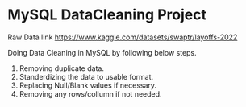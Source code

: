 # MySQL DataCleaning Project

Raw Data link https://www.kaggle.com/datasets/swaptr/layoffs-2022 

Doing Data Cleaning in MySQL by following below steps.
 1. Removing duplicate data.
 2. Standerdizing the data to usable format.
 3. Replacing Null/Blank values if necessary.
 4. Removing any rows/collumn if not needed.
